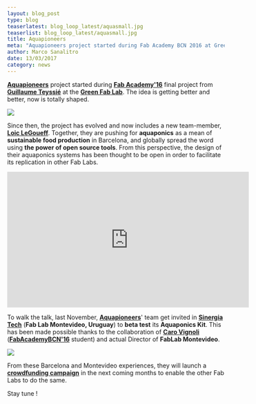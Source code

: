 ```yaml
---
layout: blog_post
type: blog
teaserlatest: blog_loop_latest/aquasmall.jpg
teaserlist: blog_loop_latest/aquasmall.jpg
title: Aquapioneers
meta: "Aquapioneers project started during Fab Academy BCN 2016 at Green Fab Lab; Aquapioneers' team get invited in Sinergia Tech (Fab Lab Montevideo) to beta test its Aquaponics Kit."
author: Marco Sanalitro
date: 13/03/2017 
category: news
---
```


<strong><a href="http://aquapioneers.io/">Aquapioneers</a></strong> project started during <strong><a href="http://fabacademy.org/">Fab Academy'16</a></strong> final project from <strong><a href="https://www.facebook.com/guillaume.tess">Guillaume Teyssié</a></strong> at the <strong><a href="http://greenfablab.org/">Green Fab Lab</a></strong>. The idea is getting better and better, now is totally shaped.<br>

<img src= "http://www.fablabbcn.org/img/blog/blog_loop_latest/aqua2.jpg" align="middle"> 
<br>

Since then, the project has evolved and now includes a new team-member, <strong><a href="https://es.linkedin.com/in/loic-le-goueff-4b3b36b4">Loic LeGoueff</a></strong>. Together, they are pushing for <strong>aquaponics</strong> as a mean of <strong>sustainable food production</strong> in Barcelona, and globally spread the word using <strong>the power of open source tools</strong>. From this perspective, the design of their aquaponics systems has been thought to be open in order to  facilitate its replication in other Fab Labs.<br>

<iframe width="560" height="315" src="https://www.youtube.com/embed/NIotF-8vEBo" frameborder="0" allowfullscreen></iframe>


To walk the talk, last November, <strong><a href="http://aquapioneers.io/">Aquapioneers</a></strong>' team get invited in <strong><a href="http://www.sinergiatech.com/">Sinergia Tech</a></strong> (<strong>Fab Lab Montevideo, Uruguay</strong>) to <strong>beta test</strong> its <strong>Aquaponics Kit</strong>. This has been made possible thanks to the collaboration of <strong><a href="https://www.facebook.com/susi.garrido.73?fref=ts">Caro Vignoli</a></strong> (<strong><a href="http://fabacademy.org/">FabAcademyBCN'16</a></strong> student) and actual Director of <strong>FabLab Montevideo</strong>. <br>

<img src= "http://www.fablabbcn.org/img/blog/blog_loop_latest/aqua1.jpg" align="middle"> 
<br>

From these Barcelona and Montevideo experiences, they will launch a <strong><a href="http://aquapioneers.io/">crowdfunding campaign</a></strong> in the next coming months to enable the other Fab Labs to do the same.<br>

Stay tune !<br>


